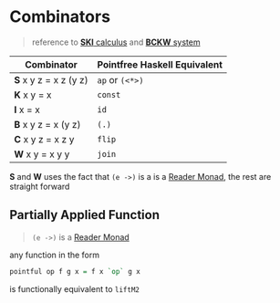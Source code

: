 # Combinators

> reference to [**SKI** calculus](https://en.wikipedia.org/wiki/SKI_combinator_calculus) and [**BCKW** system](https://en.wikipedia.org/wiki/B%2C_C%2C_K%2C_W_system)

| Combinator | Pointfree Haskell Equivalent |
| - | - |
| **S** x y z = x z (y z) | `ap` or `(<*>)` |
| **K** x y = x | `const` |
| **I** x = x | `id` |
| **B** x y z = x (y z) | `(.)` |
| **C** x y z = x z y | `flip` |
| **W** x y = x y y | `join` |

**S** and **W** uses the fact that `(e ->)` is a is a [Reader Monad](http://hackage.haskell.org/packages/archive/mtl/latest/doc/html/Control-Monad-Reader.html), the rest are straight forward


## Partially Applied Function

> `(e ->)` is a [Reader Monad](http://hackage.haskell.org/packages/archive/mtl/latest/doc/html/Control-Monad-Reader.html)

any function in the form

```hs
pointful op f g x = f x `op` g x
```

is functionally equivalent to `liftM2`
